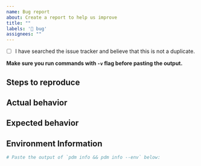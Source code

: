 ```yaml
---
name: Bug report
about: Create a report to help us improve
title: ""
labels: '🐛 bug'
assignees: ""
---
```


- [ ] I have searched the issue tracker and believe that this is not a duplicate.

**Make sure you run commands with `-v` flag before pasting the output.**

## Steps to reproduce

<!--Describe the minimized example of how to reproduce the bug-->

## Actual behavior

<!--A clear and concise description the result of the above steps-->

## Expected behavior

<!--A clear and concise description of what you expected to happen.-->

## Environment Information

```bash
# Paste the output of `pdm info && pdm info --env` below:

```
